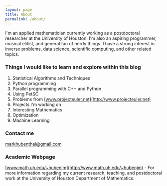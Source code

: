```yaml
---
layout: page
title: About
permalink: /about/
---
```


I'm an applied mathematician currently working as a postdoctoral researcher at the University of Houston. I'm also an aspiring programmer, musical elitist, and general fan of nerdy things. I have a strong  interest in inverse problems, data science, scientific computing, and other related topics.

### Things I would like to learn and explore within this blog

1. Statistical Algorithms and Techniques
2. Python programming
3. Parallel programming with C++ and Python
4. Using PetSC
5. Problems from [www.projecteuler.net](http://www.projecteuler.net)
6. Projects I'm working on
7. Interesting Mathematics
8. Optimization
9. Machine Learning
	
### Contact me

[markhubenthal@gmail.com](mailto:markhubenthal@gmail.com)

### Academic Webpage

[www.math.uh.edu/~hubenjm](http://www.math.uh.edu/~hubenjm) - For more information regarding my current research, teaching, and postdoctoral work at the University of Houston Department of Mathematics.
